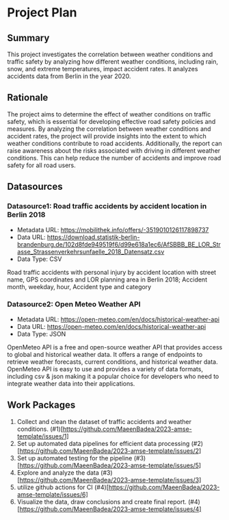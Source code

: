 # Project Plan

## Summary

<!-- Describe your data science project in max. 5 sentences. -->
This project investigates the correlation between weather conditions and traffic safety by analyzing how different weather conditions, including rain, snow, and extreme temperatures, impact accident rates. It analyzes accidents data from Berlin in the year 2020.

## Rationale

<!-- Outline the impact of the analysis, e.g. which pains it solves. -->
The project aims to determine the effect of weather conditions on traffic safety, which is essential for developing effective road safety policies and measures. By analyzing the correlation between weather conditions and accident rates, the project will provide insights into the extent to which weather conditions contribute to road accidents. Additionally, the report can raise awareness about the risks associated with driving in different weather conditions. This can help reduce the number of accidents and improve road safety for all road users.

## Datasources

<!-- Describe each datasources you plan to use in a section. Use the prefic "DatasourceX" where X is the id of the datasource. -->

### Datasource1: Road traffic accidents by accident location in Berlin 2018
* Metadata URL: https://mobilithek.info/offers/-3519010126117898737
* Data URL: https://download.statistik-berlin-brandenburg.de/102d8fde949519f6/d99e618a1ec6/AfSBBB_BE_LOR_Strasse_Strassenverkehrsunfaelle_2018_Datensatz.csv
* Data Type: CSV

Road traffic accidents with personal injury by accident location with street name, GPS coordinates and LOR planning area in Berlin 2018; Accident month, weekday, hour, Accident type and category

### Datasource2: Open Meteo Weather API
* Metadata URL: https://open-meteo.com/en/docs/historical-weather-api
* Data URL: https://open-meteo.com/en/docs/historical-weather-api
* Data Type: JSON

OpenMeteo API is a free and open-source weather API that provides access to global and historical weather data. It offers a range of endpoints to retrieve weather forecasts, current conditions, and historical weather data. OpenMeteo API is easy to use and provides a variety of data formats, including csv & json making it a popular choice for developers who need to integrate weather data into their applications.



## Work Packages

<!-- List of work packages ordered sequentially, each pointing to an issue with more details. -->

1. Collect and clean the dataset of traffic accidents and weather conditions. (#1)[https://github.com/MaeenBadea/2023-amse-template/issues/1]
2. Set up automated data pipelines for efficient data processing (#2)[https://github.com/MaeenBadea/2023-amse-template/issues/2]
3. Set up automated testing for the pipeline (#3)[https://github.com/MaeenBadea/2023-amse-template/issues/5]
4. Explore and analyze the data (#3)[https://github.com/MaeenBadea/2023-amse-template/issues/3]
5. utilize github actions for CI (#4)[https://github.com/MaeenBadea/2023-amse-template/issues/6]
6. Visualize the data, draw conclusions and create final report. (#4)[https://github.com/MaeenBadea/2023-amse-template/issues/4]

